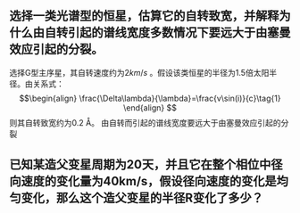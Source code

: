 ## 选择⼀类光谱型的恒星，估算它的⾃转致宽，并解释为什么由⾃转引起的谱线宽度多数情况下要远⼤于由塞曼效应引起的分裂。
选择G型主序星，其自转速度约为2$km/s$ 。假设该类恒星的半径为1.5倍太阳半径。由关系式：
$$\begin{align}
\frac{\Delta\lambda}{\lambda}=\frac{v\sin(i)}{c}\tag{1}
\end{align}
$$
则其自转致宽约为0.2 Å。
由⾃转⽽引起的谱线宽度要远⼤于由塞曼效应引起的分裂
## 已知某造⽗变星周期为20天，并且它在整个相位中径向速度的变化量为40km/s，假设径向速度的变化是均匀变化，那么这个造⽗变星的半径R变化了多少？